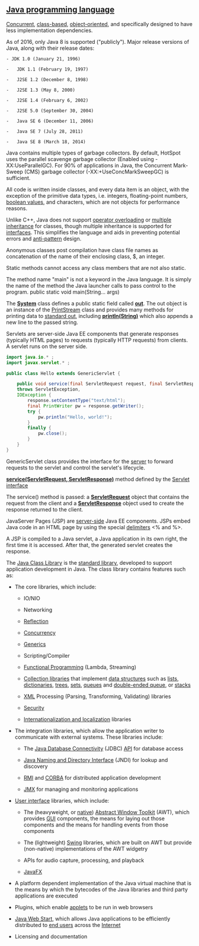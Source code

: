 [Java programming language](https://en.wikipedia.org/wiki/Java_(programming_language))
--------------------------------------------------------------------------------------

[Concurrent](https://en.wikipedia.org/wiki/Concurrent_computing), [class-based](https://en.wikipedia.org/wiki/Class-based_programming), [object-oriented](https://en.wikipedia.org/wiki/Object-oriented_programming), and specifically designed to have less implementation dependencies.

As of 2016, only Java 8 is supported ("publicly"). Major release versions of Java, along with their release dates:

    - JDK 1.0 (January 21, 1996)

    -   JDK 1.1 (February 19, 1997)

    -   J2SE 1.2 (December 8, 1998)

    -   J2SE 1.3 (May 8, 2000)

    -   J2SE 1.4 (February 6, 2002)

    -   J2SE 5.0 (September 30, 2004)

    -   Java SE 6 (December 11, 2006)

    -   Java SE 7 (July 28, 2011)

    -   Java SE 8 (March 18, 2014)

	
Java contains multiple types of garbage collectors. By default, HotSpot uses the parallel scavenge garbage collector (Enabled using -XX:UseParallelGC). For 90% of applications in Java, the Concurrent Mark-Sweep (CMS) garbage collector (-XX:+UseConcMarkSweepGC) is sufficient.

All code is written inside classes, and every data item is an object, with the exception of the primitive data types, i.e. integers, floating-point numbers, [boolean values](https://en.wikipedia.org/wiki/Boolean_data_type), and characters, which are not objects for performance reasons.

Unlike C++, Java does not support [operator overloading](https://en.wikipedia.org/wiki/Operator_overloading) or [multiple inheritance](https://en.wikipedia.org/wiki/Multiple_inheritance) for classes, though multiple inheritance is supported for [interfaces](https://en.wikipedia.org/wiki/Interface_(Java)). This simplifies the language and aids in preventing potential errors and [anti-pattern](https://en.wikipedia.org/wiki/Anti-pattern) design.

Anonymous classes post compilation have class file names as concatenation of the name of their enclosing class, $, an integer.

Static methods cannot access any class members that are not also static.

The method name "main" is not a keyword in the Java language. It is simply the name of the method the Java launcher calls to pass control to the program. public static void main(String... args)

The [**System**](https://docs.oracle.com/javase/8/docs/api/java/lang/System.html) class defines a public static field called [**out**](https://docs.oracle.com/javase/8/docs/api/java/lang/System.html#out). The out object is an instance of the [PrintStream](https://docs.oracle.com/javase/8/docs/api/java/io/PrintStream.html) class and provides many methods for printing data to [standard out](https://en.wikipedia.org/wiki/Standard_streams), including [**println(String)**](https://docs.oracle.com/javase/8/docs/api/java/io/PrintStream.html#println(java.lang.String)) which also appends a new line to the passed string.

Servlets are server-side Java EE components that generate responses (typically HTML pages) to requests (typically HTTP requests) from clients. A servlet runs on the server side.


```java
import java.io.* ;
import javax.servlet.* ;

public class Hello extends GenericServlet {

	public void service(final ServletRequest request, final ServletResponse response)
	throws ServletException,
	IOException {
		response.setContentType("text/html");
		final PrintWriter pw = response.getWriter();
		try {
			pw.println("Hello, world!");
		}
		finally {
			pw.close();
		}
	}
}
```


GenericServlet class provides the interface for the [server](https://en.wikipedia.org/wiki/Server_(computing)) to forward requests to the servlet and control the servlet's lifecycle.

[**service(ServletRequest, ServletResponse)**](https://docs.oracle.com/javaee/7/api/javax/servlet/Servlet.html#service(javax.servlet.ServletRequest,javax.servlet.ServletResponse)) method defined by the [Servlet](https://docs.oracle.com/javaee/7/api/javax/servlet/Servlet.html) [interface](https://en.wikipedia.org/wiki/Interface_(Java)) 

The service() method is passed: a [**ServletRequest**](https://docs.oracle.com/javaee/7/api/javax/servlet/ServletRequest.html) object that contains the request from the client and a [**ServletResponse**](https://docs.oracle.com/javaee/7/api/javax/servlet/ServletResponse.html) object used to create the response returned to the client.

JavaServer Pages (JSP) are [server-side](https://en.wikipedia.org/wiki/Server-side) Java EE components. JSPs embed Java code in an HTML page by using the special [delimiters](https://en.wikipedia.org/wiki/Delimiter) &lt;% and %&gt;.

A JSP is compiled to a Java servlet, a Java application in its own right, the first time it is accessed. After that, the generated servlet creates the response.

The [Java Class Library](https://en.wikipedia.org/wiki/Java_Class_Library) is the [standard library](https://en.wikipedia.org/wiki/Standard_library), developed to support application development in Java. The class library contains features such as:

-   The core libraries, which include:

    -   IO/NIO

    -   Networking

    -   [Reflection](https://en.wikipedia.org/wiki/Reflection_(computer_programming))

    -   [Concurrency](https://en.wikipedia.org/wiki/Concurrent_computing)

    -   [Generics](https://en.wikipedia.org/wiki/Generics_in_Java)

    -   Scripting/Compiler

    -   [Functional Programming](https://en.wikipedia.org/wiki/Functional_programming) (Lambda, Streaming)

    -   [Collection libraries](https://en.wikipedia.org/wiki/Java_collections_framework) that implement [data structures](https://en.wikipedia.org/wiki/Data_structure) such as [lists](https://en.wikipedia.org/wiki/List_(abstract_data_type)), [dictionaries](https://en.wikipedia.org/wiki/Associative_array), [trees](https://en.wikipedia.org/wiki/Tree_structure), [sets](https://en.wikipedia.org/wiki/Set_(abstract_data_type)), [queues](https://en.wikipedia.org/wiki/Queue_(abstract_data_type)) and [double-ended queue](https://en.wikipedia.org/wiki/Double-ended_queue), or [stacks](https://en.wikipedia.org/wiki/Stack_(abstract_data_type))

    -   [XML](https://en.wikipedia.org/wiki/XML) Processing (Parsing, Transforming, Validating) libraries

    -   [Security](https://en.wikipedia.org/wiki/Computer_security)

    -   [Internationalization and localization](https://en.wikipedia.org/wiki/Internationalization_and_localization) libraries

-   The integration libraries, which allow the application writer to communicate with external systems. These libraries include:

    -   The [Java Database Connectivity](https://en.wikipedia.org/wiki/Java_Database_Connectivity) (JDBC) [API](https://en.wikipedia.org/wiki/Application_programming_interface) for database access

    -   [Java Naming and Directory Interface](https://en.wikipedia.org/wiki/Java_Naming_and_Directory_Interface) (JNDI) for lookup and discovery

    -   [RMI](https://en.wikipedia.org/wiki/Java_remote_method_invocation) and [CORBA](https://en.wikipedia.org/wiki/Common_Object_Request_Broker_Architecture) for distributed application development

    -   [JMX](https://en.wikipedia.org/wiki/Java_Management_Extensions) for managing and monitoring applications

-   [User interface](https://en.wikipedia.org/wiki/User_interface) libraries, which include:

    -   The (heavyweight, or [native](https://en.wikipedia.org/wiki/Native_(computing))) [Abstract Window Toolkit](https://en.wikipedia.org/wiki/Abstract_Window_Toolkit) (AWT), which provides [GUI](https://en.wikipedia.org/wiki/Graphical_user_interface) components, the means for laying out those components and the means for handling events from those components

    -   The (lightweight) [Swing](https://en.wikipedia.org/wiki/Swing_(Java)) libraries, which are built on AWT but provide (non-native) implementations of the AWT widgetry

    -   APIs for audio capture, processing, and playback

    -   [JavaFX](https://en.wikipedia.org/wiki/JavaFX)

-   A platform dependent implementation of the Java virtual machine that is the means by which the bytecodes of the Java libraries and third party applications are executed

-   Plugins, which enable [applets](https://en.wikipedia.org/wiki/Java_applet) to be run in web browsers

-   [Java Web Start](https://en.wikipedia.org/wiki/Java_Web_Start), which allows Java applications to be efficiently distributed to [end users](https://en.wikipedia.org/wiki/End_user) across the [Internet](https://en.wikipedia.org/wiki/Internet)

-   Licensing and documentation
